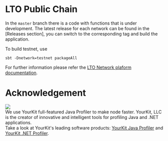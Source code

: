 # LTO Public Chain 
In the `master` branch there is a code with functions that is under development. The latest release for each network can be found in the [Releases section], you can switch to the corresponding tag and build the application.

To build testnet, use
```
sbt -Dnetwork=testnet packageAll
```

For further information please refer the [LTO Network plaform documentation](https://docs.ltonetwork.com).

# Acknowledgement

[<img src="https://www.yourkit.com/images/yklogo.png">](http://www.yourkit.com/java/profiler/index.jsp)  
We use YourKit full-featured Java Profiler to make node faster. YourKit, LLC is the creator of innovative and intelligent tools for profiling Java and .NET applications.    
Take a look at YourKit's leading software products: 
<a href="http://www.yourkit.com/java/profiler/index.jsp">YourKit Java Profiler</a> and
<a href="http://www.yourkit.com/.net/profiler/index.jsp">YourKit .NET Profiler</a>.


